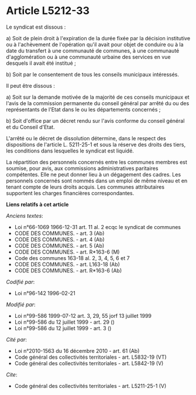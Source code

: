 # Article L5212-33

Le syndicat est dissous : 

a) Soit de plein droit à l'expiration de la durée fixée par la décision institutive ou à l'achèvement de l'opération qu'il
avait pour objet de conduire ou à la date du transfert à une communauté de communes, à une communauté d'agglomération ou à
une communauté urbaine des services en vue desquels il avait été institué ; 

b) Soit par le consentement de tous les conseils municipaux intéressés. 

Il peut être dissous : 

a) Soit sur la demande motivée de la majorité de ces conseils municipaux et l'avis de la commission permanente du conseil
général par arrêté du ou des représentants de l'Etat dans le ou les départements concernés ; 

b) Soit d'office par un décret rendu sur l'avis conforme du conseil général et du Conseil d'Etat.

L'arrêté ou le décret de dissolution détermine, dans le respect des dispositions de l'article L. 5211-25-1 et sous la réserve
des droits des tiers, les conditions dans lesquelles le syndicat est liquidé. 

La répartition des personnels concernés entre les communes membres est soumise, pour avis, aux commissions administratives
paritaires compétentes. Elle ne peut donner lieu à un dégagement des cadres. Les personnels concernés sont nommés dans un
emploi de même niveau et en tenant compte de leurs droits acquis. Les communes attributaires supportent les charges
financières correspondantes.

**Liens relatifs à cet article**

_Anciens textes_:

  - Loi n°66-1069 1966-12-31 art. 11 al. 2 ecqc le syndicat de communes
  - CODE DES COMMUNES. - art. 3 (Ab)
  - CODE DES COMMUNES. - art. 4 (Ab)
  - CODE DES COMMUNES. - art. 5 (Ab)
  - CODE DES COMMUNES. - art. R*163-6 (M)
  - Code des communes 163-18 al. 2, 3, 4, 5, 6 et 7
  - CODE DES COMMUNES. - art. L163-18 (Ab)
  - CODE DES COMMUNES. - art. R*163-6 (Ab)

_Codifié par_:

  - Loi n°96-142 1996-02-21

_Modifié par_:

  - Loi n°99-586 1999-07-12 art. 3, 29, 55 jorf 13 juillet 1999
  - Loi n°99-586 du 12 juillet 1999 - art. 29 ()
  - Loi n°99-586 du 12 juillet 1999 - art. 3 ()

_Cité par_:

  - Loi n°2010-1563 du 16 décembre 2010 - art. 61 (Ab)
  - Code général des collectivités territoriales - art. L5832-19 (VT)
  - Code général des collectivités territoriales - art. L5842-19 (V)

_Cite_:

  - Code général des collectivités territoriales - art. L5211-25-1 (V)
